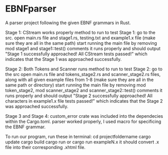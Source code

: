 # EBNFparser
A parser project following the given EBNF grammars in Rust. 

Stage 1: 
CStream works properly
method to run to test Stage 1:
go to the src. 
open main.rs file and stage1.rs, testing.txt and example1.x file (make sure they are all in the same path)
start running the main file by removing mod stage1 and stage1::test() comments
it runs properly and should output "Stage 1 successfully approached! All CStream tests passed!"
which indicates that the Stage 1 was approached successfully. 

Stage 2: 
Both Tokens and Scanner runs 
method to run to test Stage 2:
go to the src
open main.rs file and tokens_stage2.rs and scanner_stage2.rs files, along with all given example files from 1-8
(make sure they are all in the same path or directory)
start running the main file by removing mod token_stage2, mod scanner_stage2 and scanner_stage2::test() comments 
it runs properly and should output "Stage 2 successfully approached! All characters in example1.x file tests passed!"
which indicates that the Stage 2 was approached successfully. 

Stage 3 and Stage 4:
custom_error crate was included into the dependecies within the Cargo.toml. 
parser worked properly, I used macro for specificing the EBNF grammar. 

To run our program, run these in terminal: 
cd projectfoldername
cargo update 
cargo build 
cargo run 
or cargo run exampleN.x 
it should convert .x file into their corresponding .xhtml file. 
